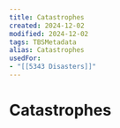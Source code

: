 ```yaml
---
title: Catastrophes
created: 2024-12-02
modified: 2024-12-02
tags: TBSMetadata
alias: Catastrophes
usedFor:
- "[[5343 Disasters]]"
---
```

# Catastrophes
